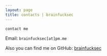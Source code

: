 ```yaml
---
layout: page
title: contacts | brainfucksec
---
```


```term
contact me
```

Email:  `brainfucksec[at]pm.me`

Also you can find me on GitHub: [brainfucksec](https://github.com/brainfucksec)
